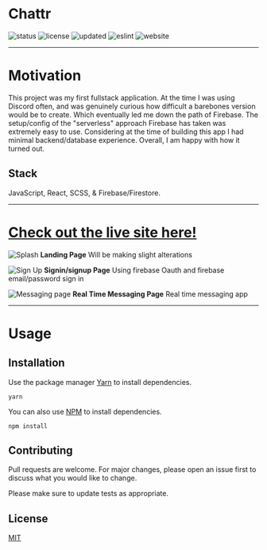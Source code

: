 # Chattr

![status](https://img.shields.io/badge/Status-Up-blue)   ![license](https://img.shields.io/badge/License-MIT-brightgreen)          ![updated](https://img.shields.io/badge/Updated-Today-brightgreen )  ![eslint](https://img.shields.io/badge/eslint-^3.0.0-blue) ![website](https://img.shields.io/badge/Website-Running-brightgreen)

<hr />

# Motivation
This project was my first fullstack application. At the time I was using Discord often, and was genuinely curious how difficult a barebones version would be to create. Which eventually led me down the path of Firebase. The setup/config of the "serverless" approach Firebase has taken was extremely easy to use. Considering at the time of building this app I had minimal backend/database experience. Overall, I am happy with how it turned out.


## Stack
JavaScript, React, SCSS, & Firebase/Firestore. 

<hr />

# [Check out the live site here!](https://chattr.live)

![Splash](https://i.imgur.com/3RYaYy0.png)
**Landing Page** Will be making slight alterations

![Sign Up](https://i.imgur.com/tW6RR27.png)
**Signin/signup Page** Using firebase Oauth and firebase email/password sign in

![Messaging page](https://i.imgur.com/u4ODLSS.png)
**Real Time Messaging Page** Real time messaging app

<hr />

# Usage

## Installation

Use the package manager [Yarn](https://yarnpkg.com/lang/en/) to install dependencies.

```
yarn
```


You can also use [NPM](https://www.npmjs.com) to install dependencies.

```
npm install
```

## Contributing

Pull requests are welcome. For major changes, please open an issue first to discuss what you would like to change.

Please make sure to update tests as appropriate.

## License

[MIT](https://choosealicense.com/licenses/mit/)
